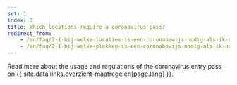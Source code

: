 ```yaml
---
set: 1
index: 3
title: Which locations require a coronavirus pass?
redirect_from: 
    - /en/faq/2-1-bij-welke-locaties-is-een-coronabewijs-nodig-als-ik-naar-binnen-wil
    - /en/faq/2-1-bij-welke-plekken-is-een-coronabewijs-nodig-als-ik-naar-binnen-wil
---
```

Read more about the usage and regulations of the coronavirus entry pass on {{ site.data.links.overzicht-maatregelen[page.lang] }}.
